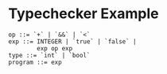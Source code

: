 # Typechecker Example #

```
op ::= `+` | `&&` | `<`
exp ::= INTEGER | `true` | `false` |
        exp op exp
type ::= `int` | `bool`
program ::= exp
```

